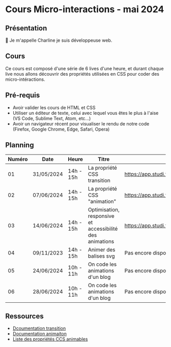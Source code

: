 # Cours Micro-interactions - mai 2024

## Présentation

👋 Je m'appelle Charline je suis développeuse web.

## Cours

Ce cours est composé d'une série de 6 lives d'une heure, et durant chaque live nous allons découvrir des propriétés utilisées en CSS pour coder des micro-intéractions.

## Pré-requis

- Avoir valider les cours de HTML et CSS
- Utiliser un éditeur de texte, celui avec lequel vous êtes le plus à l'aise (VS Code, Sublime Text, Atom, etc...)
- Avoir un navigateur récent pour visualiser le rendu de notre code (Firefox, Google Chrome, Edge, Safari, Opera)

## Planning

| Numéro | Date       | Heure     | Titre                                                    | Replay                                                                                  |
| ------ | ---------- | --------- | -------------------------------------------------------- | --------------------------------------------------------------------------------------- |
| 01     | 31/05/2024 | 14h - 15h | La propriété CSS transition                              | https://app.studi.fr/v3/events/69368/replay                                             |
| 02     | 07/06/2024 | 14h - 15h | La propriété CSS "animation"                             | https://app.studi.fr/v3/events/69369/detailshttps://app.studi.fr/v3/events/69369/replay |
| 03     | 14/06/2024 | 14h - 15h | Optimisation, responsive et accessibilité des animations | https://app.studi.fr/v3/events/69373/replay                                             |
| 04     | 09/11/2023 | 14h - 15h | Animer des balises svg                                   | Pas encore disponible                                                                   |
| 05     | 24/06/2024 | 10h - 11h | On code les animations d'un blog                         | Pas encore disponible                                                                   |
| 06     | 28/06/2024 | 10h - 11h | On code les animations d'un blog                         | Pas encore disponible                                                                   |

## Ressources

- [Dcoumentation transition](https://developer.mozilla.org/fr/docs/Web/CSS/transition)
- [Documentation animaiton](https://developer.mozilla.org/fr/docs/Web/CSS/animation)
- [Liste des propriétés CCS animables](https://developer.mozilla.org/fr/docs/Web/CSS/CSS_animated_properties)
